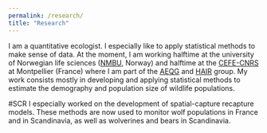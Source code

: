 ```yaml
---
permalink: /research/
title: "Research"
---
```



I am a quantitative ecologist. I especially like to apply statistical methods to make sense of data. 
At the moment, I am working halftime at the university of Norwegian life sciences ([NMBU](https://www.nmbu.no/en), Norway) and halftime at the [CEFE-CNRS](https://www.cefe.cnrs.fr/en/) at Montpellier (France)
where I am part of the [AEQG](https://www.nmbu.no/en/research/groups/applied-quantitative-ecology-group-aqeg) and [HAIR](https://human-animal-interactions.github.io/) group.
My work consists mostly in developing and applying statistical methods to estimate the demography and population size of wildlife populations.


#SCR
I especially worked on the development of spatial-capture recapture models.
These methods are now used to monitor wolf populations in France and in Scandinavia, as well as wolverines and bears in Scandinavia.



 